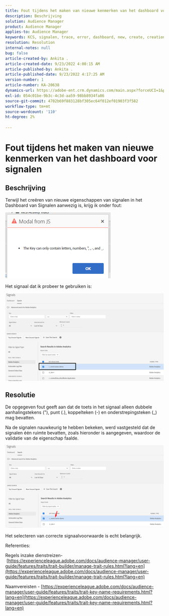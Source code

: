 ```yaml
---
title: Fout tijdens het maken van nieuwe kenmerken van het dashboard voor signalen
description: Beschrijving
solution: Audience Manager
product: Audience Manager
applies-to: Audience Manager
keywords: KCS, signalen, trace, error, dashboard, new, create, creation,
resolution: Resolution
internal-notes: null
bug: false
article-created-by: Ankita .
article-created-date: 9/23/2022 4:00:15 AM
article-published-by: Ankita .
article-published-date: 9/23/2022 4:17:25 AM
version-number: 1
article-number: KA-20638
dynamics-url: https://adobe-ent.crm.dynamics.com/main.aspx?forceUCI=1&pagetype=entityrecord&etn=knowledgearticle&id=3b376f32-f43a-ed11-9db1-0022480868ff
exl-id: 054c01be-9b3c-4c3d-aa59-98bb8934fa86
source-git-commit: 4702b69f883128bf305ec64f012ef01903f3f582
workflow-type: tm+mt
source-wordcount: '110'
ht-degree: 2%

---
```


# Fout tijdens het maken van nieuwe kenmerken van het dashboard voor signalen

## Beschrijving


Terwijl het creëren van nieuwe eigenschappen van signalen in het Dashboard van Signalen aanwezig is, krijg ik onder fout:

![](assets/___7cc00897-f63a-ed11-9db1-0022480868ff___.png)



Het signaal dat ik probeer te gebruiken is:

![](assets/___7ec00897-f63a-ed11-9db1-0022480868ff___.png)


## Resolutie


De opgegeven fout geeft aan dat de toets in het signaal alleen dubbele aanhalingstekens (&quot;), punt (.), koppelteken (-) en onderstrepingsteken (_) mag bevatten.



Na de signalen nauwkeurig te hebben bekeken, werd vastgesteld dat de signalen één ruimte bevatten, zoals hieronder is aangegeven, waardoor de validatie van de eigenschap faalde.



![](assets/d04f0008-f63a-ed11-9db1-0022480868ff.png)

Het selecteren van correcte signaalvoorwaarde is echt belangrijk.

Referenties:

Regels inzake dienstreizen- [https://experienceleague.adobe.com/docs/audience-manager/user-guide/features/traits/trait-builder/manage-trait-rules.html?lang=en](https://experienceleague.adobe.com/docs/audience-manager/user-guide/features/traits/trait-builder/manage-trait-rules.html?lang=en)

Naamvereisten - [https://experienceleague.adobe.com/docs/audience-manager/user-guide/features/traits/trait-key-name-requirements.html?lang=en](https://experienceleague.adobe.com/docs/audience-manager/user-guide/features/traits/trait-key-name-requirements.html?lang=en)
